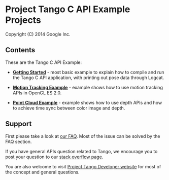 Project Tango C API Example Projects
===========================================
Copyright (C) 2014 Google Inc.

<h2>Contents</h2>

These are the Tango C API Example:
* [**Getting Started**](https://github.com/ProjectTango/C-APIExample/wiki/Getting-Started:-hello-tango-jni-example) - most basic example to explain how to compile and run the Tango C API application, with printing out pose data through Logcat.

* [**Motion Tracking Example**](https://github.com/ProjectTango/C-APIExample/wiki/Creating-a-Motion-Tracking-Application) - example shows how to use motion tracking APIs in OpenGL ES 2.0.

* [**Point Cloud Example**](https://github.com/ProjectTango/C-APIExample/wiki/Depth:-Point-Cloud-Viewer) - example shows how to use depth APIs and how to achieve time sync between color image and depth.

<h2>Support</h2>

First please take a look at [our FAQ](http://stackoverflow.com/questions/tagged/google-project-tango?sort=faq&amp;pagesize=50). Most of the issue can be solved by the FAQ section.

If you have general APIs question related to Tango, we encourage you to post your question to our [stack overflow page](http://stackoverflow.com/questions/tagged/google-project-tango).

You are also welcome to visit [Project Tango Developer website](https://developers.google.com/project-tango/) for most of the concept and general questions.
